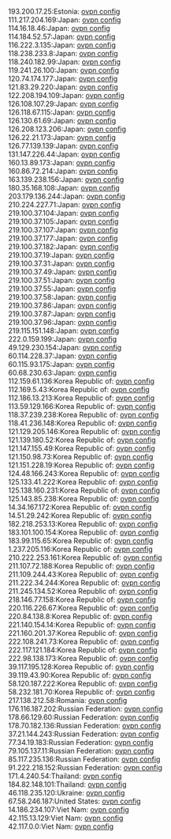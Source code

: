 193.200.17.25:Estonia: [ovpn config](vpn/193_200_17_25.ovpn)  
111.217.204.169:Japan: [ovpn config](vpn/111_217_204_169.ovpn)  
114.16.18.46:Japan: [ovpn config](vpn/114_16_18_46.ovpn)  
114.184.52.57:Japan: [ovpn config](vpn/114_184_52_57.ovpn)  
116.222.3.135:Japan: [ovpn config](vpn/116_222_3_135.ovpn)  
118.238.233.8:Japan: [ovpn config](vpn/118_238_233_8.ovpn)  
118.240.182.99:Japan: [ovpn config](vpn/118_240_182_99.ovpn)  
119.241.26.100:Japan: [ovpn config](vpn/119_241_26_100.ovpn)  
120.74.174.177:Japan: [ovpn config](vpn/120_74_174_177.ovpn)  
121.83.29.220:Japan: [ovpn config](vpn/121_83_29_220.ovpn)  
122.208.194.109:Japan: [ovpn config](vpn/122_208_194_109.ovpn)  
126.108.107.29:Japan: [ovpn config](vpn/126_108_107_29.ovpn)  
126.118.67.115:Japan: [ovpn config](vpn/126_118_67_115.ovpn)  
126.130.61.69:Japan: [ovpn config](vpn/126_130_61_69.ovpn)  
126.208.123.206:Japan: [ovpn config](vpn/126_208_123_206.ovpn)  
126.22.21.173:Japan: [ovpn config](vpn/126_22_21_173.ovpn)  
126.77.139.139:Japan: [ovpn config](vpn/126_77_139_139.ovpn)  
131.147.226.44:Japan: [ovpn config](vpn/131_147_226_44.ovpn)  
160.13.89.173:Japan: [ovpn config](vpn/160_13_89_173.ovpn)  
160.86.72.214:Japan: [ovpn config](vpn/160_86_72_214.ovpn)  
163.139.238.156:Japan: [ovpn config](vpn/163_139_238_156.ovpn)  
180.35.168.108:Japan: [ovpn config](vpn/180_35_168_108.ovpn)  
203.179.136.244:Japan: [ovpn config](vpn/203_179_136_244.ovpn)  
210.224.227.71:Japan: [ovpn config](vpn/210_224_227_71.ovpn)  
219.100.37.104:Japan: [ovpn config](vpn/219_100_37_104.ovpn)  
219.100.37.105:Japan: [ovpn config](vpn/219_100_37_105.ovpn)  
219.100.37.107:Japan: [ovpn config](vpn/219_100_37_107.ovpn)  
219.100.37.177:Japan: [ovpn config](vpn/219_100_37_177.ovpn)  
219.100.37.182:Japan: [ovpn config](vpn/219_100_37_182.ovpn)  
219.100.37.19:Japan: [ovpn config](vpn/219_100_37_19.ovpn)  
219.100.37.31:Japan: [ovpn config](vpn/219_100_37_31.ovpn)  
219.100.37.49:Japan: [ovpn config](vpn/219_100_37_49.ovpn)  
219.100.37.51:Japan: [ovpn config](vpn/219_100_37_51.ovpn)  
219.100.37.55:Japan: [ovpn config](vpn/219_100_37_55.ovpn)  
219.100.37.58:Japan: [ovpn config](vpn/219_100_37_58.ovpn)  
219.100.37.86:Japan: [ovpn config](vpn/219_100_37_86.ovpn)  
219.100.37.87:Japan: [ovpn config](vpn/219_100_37_87.ovpn)  
219.100.37.96:Japan: [ovpn config](vpn/219_100_37_96.ovpn)  
219.115.151.148:Japan: [ovpn config](vpn/219_115_151_148.ovpn)  
222.0.159.199:Japan: [ovpn config](vpn/222_0_159_199.ovpn)  
49.129.230.154:Japan: [ovpn config](vpn/49_129_230_154.ovpn)  
60.114.228.37:Japan: [ovpn config](vpn/60_114_228_37.ovpn)  
60.115.93.175:Japan: [ovpn config](vpn/60_115_93_175.ovpn)  
60.68.230.63:Japan: [ovpn config](vpn/60_68_230_63.ovpn)  
112.159.61.136:Korea Republic of: [ovpn config](vpn/112_159_61_136.ovpn)  
112.169.5.43:Korea Republic of: [ovpn config](vpn/112_169_5_43.ovpn)  
112.186.13.213:Korea Republic of: [ovpn config](vpn/112_186_13_213.ovpn)  
113.59.129.166:Korea Republic of: [ovpn config](vpn/113_59_129_166.ovpn)  
118.37.239.238:Korea Republic of: [ovpn config](vpn/118_37_239_238.ovpn)  
118.41.236.148:Korea Republic of: [ovpn config](vpn/118_41_236_148.ovpn)  
121.129.205.146:Korea Republic of: [ovpn config](vpn/121_129_205_146.ovpn)  
121.139.180.52:Korea Republic of: [ovpn config](vpn/121_139_180_52.ovpn)  
121.147.155.49:Korea Republic of: [ovpn config](vpn/121_147_155_49.ovpn)  
121.150.98.73:Korea Republic of: [ovpn config](vpn/121_150_98_73.ovpn)  
121.151.228.19:Korea Republic of: [ovpn config](vpn/121_151_228_19.ovpn)  
124.48.166.243:Korea Republic of: [ovpn config](vpn/124_48_166_243.ovpn)  
125.133.41.222:Korea Republic of: [ovpn config](vpn/125_133_41_222.ovpn)  
125.138.160.231:Korea Republic of: [ovpn config](vpn/125_138_160_231.ovpn)  
125.143.85.238:Korea Republic of: [ovpn config](vpn/125_143_85_238.ovpn)  
14.34.167.172:Korea Republic of: [ovpn config](vpn/14_34_167_172.ovpn)  
14.51.29.242:Korea Republic of: [ovpn config](vpn/14_51_29_242.ovpn)  
182.218.253.13:Korea Republic of: [ovpn config](vpn/182_218_253_13.ovpn)  
183.101.100.154:Korea Republic of: [ovpn config](vpn/183_101_100_154.ovpn)  
183.99.115.65:Korea Republic of: [ovpn config](vpn/183_99_115_65.ovpn)  
1.237.205.116:Korea Republic of: [ovpn config](vpn/1_237_205_116.ovpn)  
210.222.253.161:Korea Republic of: [ovpn config](vpn/210_222_253_161.ovpn)  
211.107.72.188:Korea Republic of: [ovpn config](vpn/211_107_72_188.ovpn)  
211.109.244.43:Korea Republic of: [ovpn config](vpn/211_109_244_43.ovpn)  
211.222.34.244:Korea Republic of: [ovpn config](vpn/211_222_34_244.ovpn)  
211.245.134.52:Korea Republic of: [ovpn config](vpn/211_245_134_52.ovpn)  
218.146.77.158:Korea Republic of: [ovpn config](vpn/218_146_77_158.ovpn)  
220.116.226.67:Korea Republic of: [ovpn config](vpn/220_116_226_67.ovpn)  
220.84.138.8:Korea Republic of: [ovpn config](vpn/220_84_138_8.ovpn)  
221.140.154.14:Korea Republic of: [ovpn config](vpn/221_140_154_14.ovpn)  
221.160.201.37:Korea Republic of: [ovpn config](vpn/221_160_201_37.ovpn)  
222.108.241.73:Korea Republic of: [ovpn config](vpn/222_108_241_73.ovpn)  
222.117.121.184:Korea Republic of: [ovpn config](vpn/222_117_121_184.ovpn)  
222.98.138.173:Korea Republic of: [ovpn config](vpn/222_98_138_173.ovpn)  
39.117.195.128:Korea Republic of: [ovpn config](vpn/39_117_195_128.ovpn)  
39.119.43.90:Korea Republic of: [ovpn config](vpn/39_119_43_90.ovpn)  
58.120.187.222:Korea Republic of: [ovpn config](vpn/58_120_187_222.ovpn)  
58.232.181.70:Korea Republic of: [ovpn config](vpn/58_232_181_70.ovpn)  
217.138.212.58:Romania: [ovpn config](vpn/217_138_212_58.ovpn)  
176.116.187.202:Russian Federation: [ovpn config](vpn/176_116_187_202.ovpn)  
178.66.129.60:Russian Federation: [ovpn config](vpn/178_66_129_60.ovpn)  
178.70.182.136:Russian Federation: [ovpn config](vpn/178_70_182_136.ovpn)  
37.21.144.243:Russian Federation: [ovpn config](vpn/37_21_144_243.ovpn)  
77.34.19.183:Russian Federation: [ovpn config](vpn/77_34_19_183.ovpn)  
79.105.137.11:Russian Federation: [ovpn config](vpn/79_105_137_11.ovpn)  
85.117.235.136:Russian Federation: [ovpn config](vpn/85_117_235_136.ovpn)  
91.222.218.152:Russian Federation: [ovpn config](vpn/91_222_218_152.ovpn)  
171.4.240.54:Thailand: [ovpn config](vpn/171_4_240_54.ovpn)  
184.82.148.101:Thailand: [ovpn config](vpn/184_82_148_101.ovpn)  
46.118.235.120:Ukraine: [ovpn config](vpn/46_118_235_120.ovpn)  
67.58.246.187:United States: [ovpn config](vpn/67_58_246_187.ovpn)  
14.186.234.107:Viet Nam: [ovpn config](vpn/14_186_234_107.ovpn)  
42.115.13.129:Viet Nam: [ovpn config](vpn/42_115_13_129.ovpn)  
42.117.0.0:Viet Nam: [ovpn config](vpn/42_117_0_0.ovpn)  
